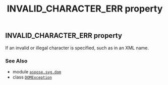 ﻿---
title: INVALID_CHARACTER_ERR property
second_title: Aspose.SVG for Python via .NET API References
description: 
type: docs
weight: 100
url: /python-net/aspose.svg.dom/domexception/invalid_character_err/
is_root: false
---

## INVALID_CHARACTER_ERR property


If an invalid or illegal character is specified, such as in an XML name.

### See Also
* module [`aspose.svg.dom`](../../)
* class [`DOMException`](/svg/python-net/aspose.svg.dom/domexception)
